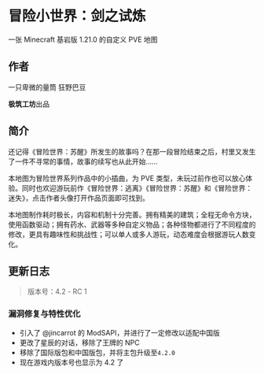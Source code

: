# 冒险小世界：剑之试炼

一张 Minecraft 基岩版 1.21.0 的自定义 PVE 地图

## 作者

一只卑微的量筒
狂野巴豆

**极筑工坊**出品

## 简介

还记得《冒险世界：苏醒》所发生的故事吗？在那一段冒险结束之后，村里又发生了一件不寻常的事情，故事的续写也从此开始……

本地图为冒险世界系列作品中的小插曲，为 PVE 类型，未玩过前作也可以放心体验。同时也欢迎游玩前作《冒险世界：逃离》《冒险世界：苏醒》和《冒险世界：迷失》，点击作者头像打开作品页面即可找到。

本地图制作耗时极长，内容和机制十分完善。拥有精美的建筑；全程无命令方块，使用函数驱动；拥有药水、武器等多种自定义物品；各种怪物都进行了不同程度的修改，更具有趣味性和挑战性；可以单人或多人游玩，动态难度会根据游玩人数变化。

## 更新日志

> 版本号：4.2 - RC 1

### 漏洞修复与特性优化

- 引入了 @jincarrot 的 ModSAPI，并进行了一定修改以适配中国版
- 更改了星辰的对话，移除了王牌的 NPC
- 移除了国际版包和中国版包，并将主包升级至`4.2.0`
- 现在游戏内版本号也显示为 4.2 了
